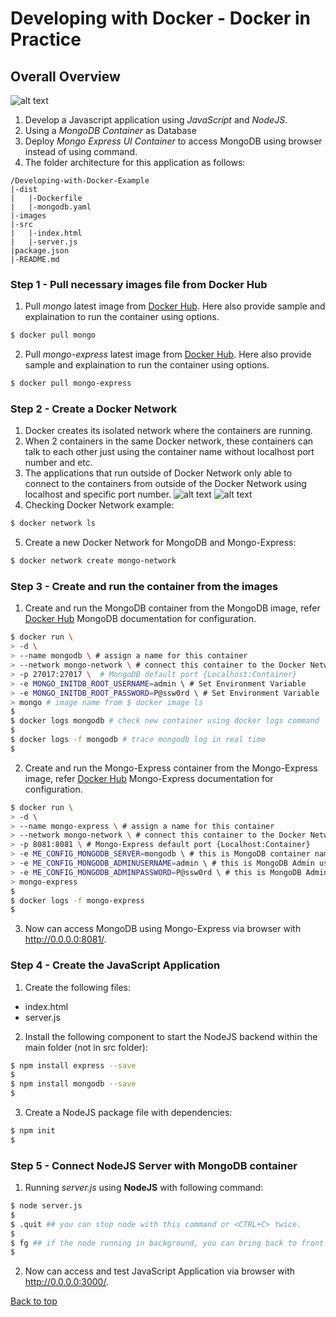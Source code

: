 # Developing with Docker - Docker in Practice

## Overall Overview
![alt text](https://drive.google.com/uc?export=view&id=1r7ooJ9F_rUhywrSR3ZQE1MbntvnpchkC "Overall Overview for Developing with Docker")
1. Develop a Javascript application using *JavaScript* and *NodeJS*.
2. Using a *MongoDB Container* as Database
3. Deploy *Mongo Express UI Container* to access MongoDB using browser instead of using command.
4. The folder architecture for this application as follows:
```
/Developing-with-Docker-Example
|-dist
|   |-Dockerfile
|   |-mongodb.yaml
|-images
|-src
|   |-index.html
|   |-server.js
|package.json
|-README.md

```

### Step 1 - Pull necessary images file from Docker Hub
1. Pull *mongo* latest image from [Docker Hub](https://hub.docker.com/_/mongo). Here also provide sample and explaination to run the container using options.
```bash
$ docker pull mongo
```
2. Pull *mongo-express* latest image from [Docker Hub](https://hub.docker.com/_/mongo-express). Here also provide sample and explaination to run the container using options.
```bash
$ docker pull mongo-express
```

### Step 2 - Create a Docker Network
1. Docker creates its isolated network where the containers are running. 
2. When 2 containers in the same Docker network, these containers can talk to each other just using the container name without localhost port number and etc.
3. The applications that run outside of Docker Network only able to connect to the containers from outside of the Docker Network using localhost and specific port number.
![alt text](https://drive.google.com/uc?export=view&id=14W1sqerch_dbpckgKw4yO6JIXadV2lxK "Docker Network when Development")
![alt text](https://drive.google.com/uc?export=view&id=10boqqeGu8v6UxU0yem_DP9uEKxJ7YelA "Docker Network when Go-Live")
4. Checking Docker Network example:
```bash
$ docker network ls
```
5. Create a new Docker Network for MongoDB and Mongo-Express:
```bash
$ docker network create mongo-network
```

### Step 3 - Create and run the container from the images
1. Create and run the MongoDB container from the MongoDB image, refer [Docker Hub](https://hub.docker.com/_/mongo) MongoDB documentation for configuration.
```bash
$ docker run \
> -d \
> --name mongodb \ # assign a name for this container
> --network mongo-network \ # connect this container to the Docker Network
> -p 27017:27017 \  # MongoDB default port {Localhost:Container}
> -e MONGO_INITDB_ROOT_USERNAME=admin \ # Set Environment Variable
> -e MONGO_INITDB_ROOT_PASSWORD=P@ssw0rd \ # Set Environment Variable
> mongo # image name from $ docker image ls
$
$ docker logs mongodb # check new container using docker logs command
$
$ docker logs -f mongodb # trace mongodb log in real time
$
```
2. Create and run the Mongo-Express container from the Mongo-Express image, refer [Docker Hub](https://hub.docker.com/_/mongo-express) Mongo-Express documentation for configuration.
```bash
$ docker run \
> -d \
> --name mongo-express \ # assign a name for this container
> --network mongo-network \ # connect this container to the Docker Network
> -p 8081:8081 \ # Mongo-Express default port {Localhost:Container}
> -e ME_CONFIG_MONGODB_SERVER=mongodb \ # this is MongoDB container name
> -e ME_CONFIG_MONGODB_ADMINUSERNAME=admin \ # this is MongoDB Admin username
> -e ME_CONFIG_MONGODB_ADMINPASSWORD=P@ssw0rd \ # this is MongoDB Admin password
> mongo-express
$
$ docker logs -f mongo-express
$
```
3. Now can access MongoDB using Mongo-Express via browser with http://0.0.0.0:8081/.

### Step 4 - Create the JavaScript Application
1. Create the following files:
* index.html
* server.js
2. Install the following component to start the NodeJS backend within the main folder (not in src folder):
```bash
$ npm install express --save
$
$ npm install mongodb --save
$
```
3. Create a NodeJS package file with dependencies:
```bash
$ npm init
$
```

### Step 5 - Connect NodeJS Server with MongoDB container
1. Running *server.js* using **NodeJS** with following command:
```bash
$ node server.js
$
$ .quit ## you can stop node with this command or <CTRL+C> twice.
$
$ fg ## if the node running in background, you can bring back to front-end with this command.
$
```
2. Now can access and test JavaScript Application via browser with http://0.0.0.0:3000/.


[Back to top](#)

